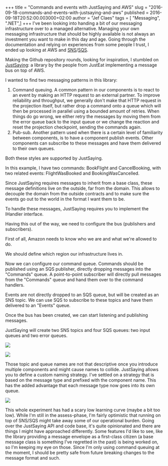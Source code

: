 +++
title = "Commands and events with JustSaying and AWS"
slug = "2016-09-18-commands-and-events-with-justsaying-and-aws"
published = 2016-09-18T20:52:00.003000+02:00
author = "Jef Claes"
tags = [ "Messaging", ".NET",]
+++
I've been looking into handing a bit of our messaging infrastructure
over to a managed alternative. Managing your own messaging
infrastructure that should be highly available is not always an
investment you want to make in this day and age. Going through the
documentation and relying on experiences from some people I trust, I
ended up looking at AWS and
[SNS](https://aws.amazon.com/sns/)/[SQS](https://aws.amazon.com/sqs/).  
  
Making the Github repository rounds, looking for inspiration, I stumbled
on [JustSaying](https://github.com/justeat/JustSaying): a library by the
people from JustEat implementing a message bus on top of AWS.  
  
I wanted to find two messaging patterns in this library:  

1.  Command queuing. A common pattern in our components is to react to
    an event by making an HTTP request to an external partner. To
    improve reliability and throughput, we generally don't make that
    HTTP request in the projection itself, but rather drop a command
    onto a queue which will then be processed in parallel using a
    bounded amount of retries. When things do go wrong, we either retry
    the messages by moving them from the error queue back to the input
    queue or we change the reaction and reset the projection checkpoint,
    sending the commands again.
2.  Pub-sub. Another pattern used when there is a certain level of
    familiarity between components, is to have a component publish
    events. Other components can subscribe to these messages and have
    them delivered to their own queues.

Both these styles are supported by JustSaying.

  

In this example, I have two commands: BookFlight and CancelBooking, with
two related events: FlightWasBooked and BookingWasCancelled.

  

Since JustSaying requires messages to inherit from a base class, these
message definitions live on the outside, far from the domain. This
allows to decouple the domain from the outside contracts and to make
sure the events go out to the world in the format I want them to be.

  

To handle these messages, JustSaying requires you to implement the
IHandler interface.

  

Having this out of the way, we need to configure the bus (publishers and
subscribers).  
  
First of all, Amazon needs to know who we are and what we're allowed to
do.

  

We should define which region our infrastructure lives in.

  

Now we can configure our command queue. Commands should be published
using an SQS publisher, directly dropping messages into the "Commands"
queue. A point-to-point subscriber will directly pull messages from the
"Commands" queue and hand them over to the command handlers.

  

Events are not directly dropped to an SQS queue, but will be created as
an SNS topic. We can use SQS to subscribe to these topics and have them
delivered to an "Events" queue.

  

Once the bus has been created, we can start listening and publishing
messages.  
  

JustSaying will create two SNS topics and four SQS queues: two input
queues and two error queues.  
  

[![](/post/images/thumbnails/2016-09-18-commands-and-events-with-justsaying-and-aws-sns.PNG)](/post/images/2016-09-18-commands-and-events-with-justsaying-and-aws-sns.PNG)

[![](/post/images/thumbnails/2016-09-18-commands-and-events-with-justsaying-and-aws-sqs.PNG)](/post/images/2016-09-18-commands-and-events-with-justsaying-and-aws-sqs.PNG)

Those topic and queue names are not that descriptive once you introduce
multiple components and might cause names to collide. JustSaying allows
you to define a custom naming strategy. I've settled on a strategy that
is based on the message type and prefixed with the component name. This
has the added advantage that each message type now goes into its own
queue.  
  

  

[![](/post/images/thumbnails/2016-09-18-commands-and-events-with-justsaying-and-aws-sqsnamingstrategy.PNG)](/post/images/2016-09-18-commands-and-events-with-justsaying-and-aws-sqsnamingstrategy.PNG)

  
This whole experiment has had a scary low learning curve (maybe a bit
too low). While I'm still in the assess-phase, I'm fairly optimistic
that running on top of SNS/SQS might take away some of our operational
burden. Going over the JustSaying API and code base, it's quite
opinionated and there are things I might have approached differently.
Some features I'd like to see, like the library providing a message
envelope as a first-class citizen (a base message class is something
I've regretted in the past) is being worked on, so I'm keeping my eye on
those. Since I'm only using command queuing at the moment, I should be
pretty safe from future breaking changes to the message format and such.
